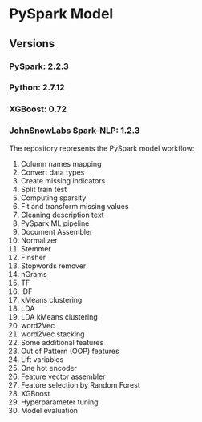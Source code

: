 # PySpark Model

## Versions

### PySpark: 2.2.3
### Python: 2.7.12
### XGBoost: 0.72
### JohnSnowLabs Spark-NLP: 1.2.3

The repository represents the PySpark model workflow:
1. Column names mapping
2. Convert data types
3. Create missing indicators
4. Split train test
5. Computing sparsity
6. Fit and transform missing values
7. Cleaning description text
8. PySpark ML pipeline
9. Document Assembler
10. Normalizer
11. Stemmer
12. Finsher
13. Stopwords remover
14. nGrams
15. TF
16. IDF
17. kMeans clustering
18. LDA
19. LDA kMeans clustering
20. word2Vec
21. word2Vec stacking
22. Some additional features
23. Out of Pattern (OOP) features
24. Lift variables
25. One hot encoder
26. Feature vector assembler
27. Feature selection by Random Forest
28. XGBoost
29. Hyperparameter tuning
30. Model evaluation
